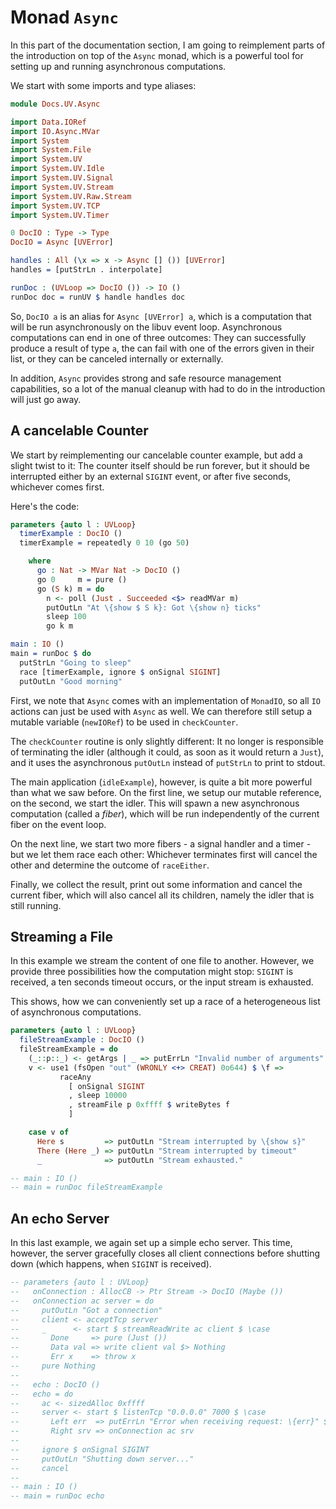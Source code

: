 # Monad `Async`

In this part of the documentation section, I am going to reimplement
parts of the introduction on top of the `Async` monad, which is a
powerful tool for setting up and running asynchronous computations.

We start with some imports and type aliases:

```idris
module Docs.UV.Async

import Data.IORef
import IO.Async.MVar
import System
import System.File
import System.UV
import System.UV.Idle
import System.UV.Signal
import System.UV.Stream
import System.UV.Raw.Stream
import System.UV.TCP
import System.UV.Timer

0 DocIO : Type -> Type
DocIO = Async [UVError]

handles : All (\x => x -> Async [] ()) [UVError]
handles = [putStrLn . interpolate]

runDoc : (UVLoop => DocIO ()) -> IO ()
runDoc doc = runUV $ handle handles doc
```

So, `DocIO a` is an alias for `Async [UVError] a`, which is a computation
that will be run asynchronously on the libuv event loop. Asynchronous
computations can end in one of three outcomes: They can successfully
produce a result of type `a`, the can fail with one of the errors
given in their list, or they can be canceled internally or externally.

In addition, `Async` provides strong and safe resource management
capabilities, so a lot of the manual cleanup with had to do in the
introduction will just go away.

## A cancelable Counter

We start by reimplementing our cancelable counter example, but add
a slight twist to it: The counter itself should be run forever, but
it should be interrupted either by an external `SIGINT` event, or
after five seconds, whichever comes first.

Here's the code:

```idris
parameters {auto l : UVLoop}
  timerExample : DocIO ()
  timerExample = repeatedly 0 10 (go 50)

    where
      go : Nat -> MVar Nat -> DocIO ()
      go 0     m = pure ()
      go (S k) m = do
        n <- poll (Just . Succeeded <$> readMVar m)
        putOutLn "At \{show $ S k}: Got \{show n} ticks"
        sleep 100
        go k m

main : IO ()
main = runDoc $ do
  putStrLn "Going to sleep"
  race [timerExample, ignore $ onSignal SIGINT]
  putOutLn "Good morning"
```

First, we note that `Async` comes with an implementation of `MonadIO`,
so all `IO` actions can just be used with `Async` as well. We can therefore
still setup a mutable variable (`newIORef`) to be used in `checkCounter`.

The `checkCounter` routine is only slightly different: It no longer is
responsible of terminating the idler (although it could, as soon as it
would return a `Just`), and it uses the asynchronous `putOutLn` instead
of `putStrLn` to print to stdout.

The main application (`idleExample`), however, is quite a bit more
powerful than what we saw before. On the first line, we setup our
mutable reference, on the second, we start the idler. This will spawn
a new asynchronous computation (called a *fiber*), which will be run
independently of the current fiber on the event loop.

On the next line, we start two more fibers - a signal handler and
a timer - but we let them race each other: Whichever terminates
first will cancel the other and determine the outcome of `raceEither`.

Finally, we collect the result, print out some information and
cancel the current fiber, which will also cancel all its children,
namely the idler that is still running.

## Streaming a File

In this example we stream the content of one file to another.
However, we provide three possibilities how the computation might
stop: `SIGINT` is received, a ten seconds timeout occurs, or the
input stream is exhausted.

This shows, how we can conveniently set up a race of a
heterogeneous list of asynchronous computations.

```idris
parameters {auto l : UVLoop}
  fileStreamExample : DocIO ()
  fileStreamExample = do
    (_::p::_) <- getArgs | _ => putErrLn "Invalid number of arguments"
    v <- use1 (fsOpen "out" (WRONLY <+> CREAT) 0o644) $ \f =>
           raceAny
             [ onSignal SIGINT
             , sleep 10000
             , streamFile p 0xffff $ writeBytes f
             ]

    case v of
      Here s         => putOutLn "Stream interrupted by \{show s}"
      There (Here _) => putOutLn "Stream interrupted by timeout"
      _              => putOutLn "Stream exhausted."

-- main : IO ()
-- main = runDoc fileStreamExample
```

## An echo Server

In this last example, we again set up a simple echo server.
This time, however, the server gracefully closes all client
connections before shutting down (which happens, when
`SIGINT` is received).

```idris
-- parameters {auto l : UVLoop}
--   onConnection : AllocCB -> Ptr Stream -> DocIO (Maybe ())
--   onConnection ac server = do
--     putOutLn "Got a connection"
--     client <- acceptTcp server
--     _      <- start $ streamReadWrite ac client $ \case
--       Done     => pure (Just ())
--       Data val => write client val $> Nothing
--       Err x    => throw x
--     pure Nothing
--
--   echo : DocIO ()
--   echo = do
--     ac <- sizedAlloc 0xffff
--     server <- start $ listenTcp "0.0.0.0" 7000 $ \case
--       Left err  => putErrLn "Error when receiving request: \{err}" $> Nothing
--       Right srv => onConnection ac srv
--
--     ignore $ onSignal SIGINT
--     putOutLn "Shutting down server..."
--     cancel
--
-- main : IO ()
-- main = runDoc echo
```

<!-- vi: filetype=idris2:syntax=markdown
-->
